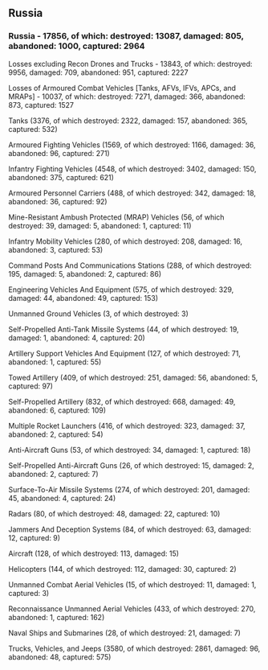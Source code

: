 
 
 ## Russia
 
 ### Russia - 17856, of which: destroyed: 13087, damaged: 805, abandoned: 1000, captured: 2964

 Losses excluding Recon Drones and Trucks - 13843, of which: destroyed: 9956, damaged: 709, abandoned: 951, captured: 2227

 Losses of Armoured Combat Vehicles [Tanks, AFVs, IFVs, APCs, and MRAPs] - 10037, of which: destroyed: 7271, damaged: 366, abandoned: 873, captured: 1527

 

 

 Tanks (3376, of which destroyed: 2322, damaged: 157, abandoned: 365, captured: 532)

 Armoured Fighting Vehicles (1569, of which destroyed: 1166, damaged: 36, abandoned: 96, captured: 271)

 Infantry Fighting Vehicles (4548, of which destroyed: 3402, damaged: 150, abandoned: 375, captured: 621)

 Armoured Personnel Carriers (488, of which destroyed: 342, damaged: 18, abandoned: 36, captured: 92)

 Mine-Resistant Ambush Protected (MRAP) Vehicles (56, of which destroyed: 39, damaged: 5, abandoned: 1, captured: 11)

 Infantry Mobility Vehicles (280, of which destroyed: 208, damaged: 16, abandoned: 3, captured: 53)

 Command Posts And Communications Stations (288, of which destroyed: 195, damaged: 5, abandoned: 2, captured: 86)

 Engineering Vehicles And Equipment (575, of which destroyed: 329, damaged: 44, abandoned: 49, captured: 153)

 Unmanned Ground Vehicles (3, of which destroyed: 3)

 Self-Propelled Anti-Tank Missile Systems (44, of which destroyed: 19, damaged: 1, abandoned: 4, captured: 20)

 Artillery Support Vehicles And Equipment (127, of which destroyed: 71, abandoned: 1, captured: 55)

 Towed Artillery (409, of which destroyed: 251, damaged: 56, abandoned: 5, captured: 97)

 Self-Propelled Artillery (832, of which destroyed: 668, damaged: 49, abandoned: 6, captured: 109)

 Multiple Rocket Launchers (416, of which destroyed: 323, damaged: 37, abandoned: 2, captured: 54)

 Anti-Aircraft Guns (53, of which destroyed: 34, damaged: 1, captured: 18)

 Self-Propelled Anti-Aircraft Guns (26, of which destroyed: 15, damaged: 2, abandoned: 2, captured: 7)

 Surface-To-Air Missile Systems (274, of which destroyed: 201, damaged: 45, abandoned: 4, captured: 24)

 Radars (80, of which destroyed: 48, damaged: 22, captured: 10)

 Jammers And Deception Systems (84, of which destroyed: 63, damaged: 12, captured: 9)

 Aircraft (128, of which destroyed: 113, damaged: 15)

 Helicopters (144, of which destroyed: 112, damaged: 30, captured: 2)

 Unmanned Combat Aerial Vehicles (15, of which destroyed: 11, damaged: 1, captured: 3)

 Reconnaissance Unmanned Aerial Vehicles (433, of which destroyed: 270, abandoned: 1, captured: 162)

 Naval Ships and Submarines (28, of which destroyed: 21, damaged: 7)

 Trucks, Vehicles, and Jeeps (3580, of which destroyed: 2861, damaged: 96, abandoned: 48, captured: 575)

